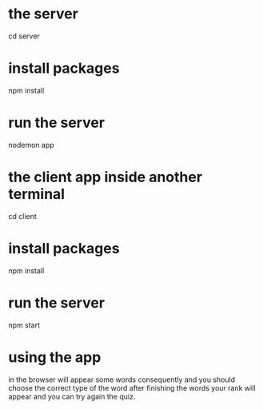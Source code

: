 # the server
cd server
# install packages
 npm install
# run the server
 nodemon app

# the client app inside another terminal
cd client
# install packages
 npm install

# run the server
 npm start

# using the app 
 in the browser will appear some words consequently and you should choose the correct type of the word after finishing the words your rank will appear and you can try again the quiz. 
 